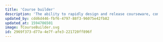 ```yaml
---
title: 'Course builder'
description: 'The ability to rapidly design and release courseware, communications or assessments using one darn simple and intuiative UI.'
updated_by: cdd6d446-fbf6-4797-88f3-96075e42fb82
updated_at: 1594786501
image: fCourseBuilder.svg
id: 2969f373-d77a-4e7f-afe3-221720ff896f
---
```

